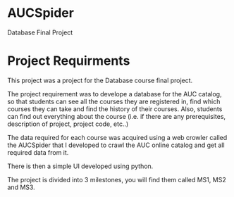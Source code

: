 # AUCSpider
Database Final Project

# Project Requirments

This project was a project for the Database course final project.

The project requirement was to develope a database for the AUC catalog, so that students can see all the courses they are registered in, find which courses they can take
and find the history of their courses. Also, students can find out everything about the course (i.e. if there are any prerequisites, description of project, project code, etc..)

The data required for each course was acquired using a web crowler called the AUCSpider that I developed to crawl the AUC online catalog and get all required data from it.

There is then a simple UI developed using python.

The project is divided into 3 milestones, you will find them called MS1, MS2 and MS3.
